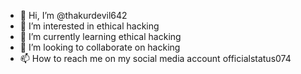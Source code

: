 - 👋 Hi, I’m @thakurdevil642
- 👀 I’m interested in ethical hacking
- 🌱 I’m currently learning ethical hacking
- 💞️ I’m looking to collaborate on hacking
- 📫 How to reach me on my social media account officialstatus074

<!---
thakurdevil642/thakurdevil642 is a ✨ special ✨ repository because its `README.md` (this file) appears on your GitHub profile.
You can click the Preview link to take a look at your changes.
--->
